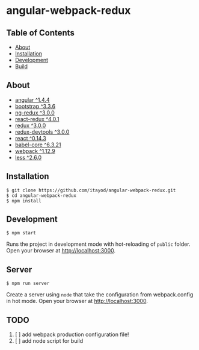 angular-webpack-redux
=========================

## Table of Contents

- [About](#about)
- [Installation](#installation)
- [Development](#development)
- [Build](#build--buildproduction)

## About
- [angular ^1.4.4](https://github.com/angular/angular.js.git)
- [bootstrap ^3.3.6](https://github.com/twbs/bootstrap.git)
- [ng-redux ^3.0.0](https://github.com/wbuchwalter/ng-redux.git)
- [react-redux ^4.0.1](https://github.com/rackt/react-redux.git)
- [redux ^3.0.0](https://github.com/rackt/redux.git)
- [redux-devtools ^3.0.0](https://github.com/gaearon/redux-devtools.git)
- [react ^0.14.3](https://github.com/facebook/react.git)
- [babel-core ^6.3.21](https://github.com/babel/babel/tree/master/packages/babel-core)
- [webpack ^1.12.9](https://github.com/webpack/webpack)
- [less ^2.6.0](https://github.com/less/less.js)

## Installation
```
$ git clone https://github.com/itayod/angular-webpack-redux.git
$ cd angular-webpack-redux
$ npm install
```

## Development
```
$ npm start
```
Runs the project in development mode with hot-reloading of `public` folder. 
Open your browser at [http://localhost:3000](http://localhost:3000).

## Server
```
$ npm run server
```
Create a server using `node` that take the configuration from webpack.config in hot mode.
Open your browser at [http://localhost:3000](http://localhost:3000).

## TODO
1. [ ] add webpack production configuration file!
2. [ ] add node script for build
